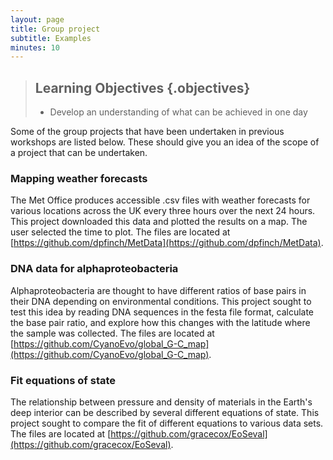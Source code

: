 ```yaml
---
layout: page
title: Group project
subtitle: Examples
minutes: 10
---
```

> ## Learning Objectives {.objectives}
>
> * Develop an understanding of what can be achieved in one day

Some of the group projects that have been undertaken in previous workshops are listed 
below. These should give you an idea of the scope of a project that can be undertaken.

### Mapping weather forecasts

The Met Office produces accessible .csv files with weather forecasts for various 
locations across the UK every three hours over the next 24 hours. This project
downloaded this data and plotted the results on a map. The user selected the time
to plot. The files are located at [https://github.com/dpfinch/MetData](https://github.com/dpfinch/MetData).

### DNA data for alphaproteobacteria

Alphaproteobacteria are thought to have different ratios of base pairs in their DNA
depending on environmental conditions. This project sought to test this idea by reading
DNA sequences in the festa file format, calculate the base pair ratio, and explore how
this changes with the latitude where the sample was collected. The files are located at
[https://github.com/CyanoEvo/global_G-C_map](https://github.com/CyanoEvo/global_G-C_map).

### Fit equations of state

The relationship between pressure and density of materials in the Earth's deep interior 
can be described by several different equations of state. This project sought to compare
the fit of different equations to various data sets. The files are located at [https://github.com/gracecox/EoSeval](https://github.com/gracecox/EoSeval).

   